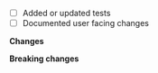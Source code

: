 - [ ] Added or updated tests
- [ ] Documented user facing changes

<!-- Link to related issues this PR resolves, e.g. "Resolves #236"-->

**Changes**

<!-- Detail the changes in behaviour this PR introduces. -->

**Breaking changes**

<!-- Are existing use cases affected and require changes when upgrading? 
If so, describe the necessary changes in UPGRADE.md. -->
